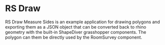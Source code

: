 # RS Draw

RS Draw Measure Sides is an example application for drawing polygons and exporting them as a JSON object that can be converted back to rhino geometry with the built-in ShapeDiver grasshopper components. The polygon can them be directly used by the RoomSurvey component.
